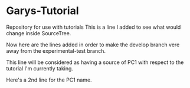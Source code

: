 # Garys-Tutorial
Repository for use with tutorials
This is a line I added to see what would change inside SourceTree.

Now here are the lines added in order to make the develop branch vere away from the
experimental-test branch.

This line will be considered as having a source of PC1 with respect to the tutorial I'm currently taking.

Here's a 2nd line for the PC1 name.